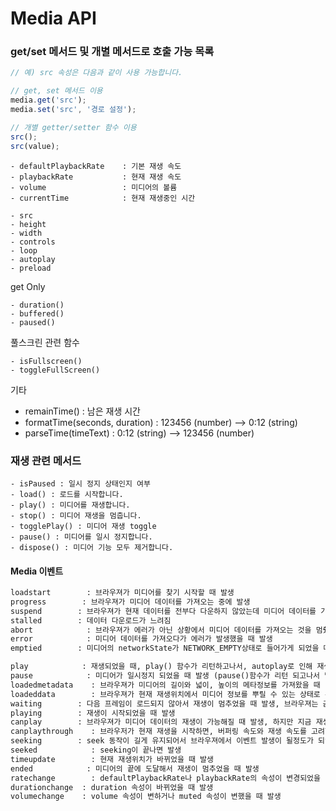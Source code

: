# Media API

### get/set 메서드 및 개별 메서드로 호출 가능 목록

```javascript
// 예) src 속성은 다음과 같이 사용 가능합니다.

// get, set 메서드 이용
media.get('src');
media.set('src', '경로 설정');

// 개별 getter/setter 함수 이용
src();
src(value);
```

    - defaultPlaybackRate    : 기본 재생 속도
    - playbackRate           : 현재 재생 속도
    - volume                 : 미디어의 볼륨
    - currentTime            : 현재 재생중인 시간

    - src
    - height
    - width
    - controls
    - loop
    - autoplay
    - preload

get Only

    - duration()
    - buffered()
    - paused()

풀스크린 관련 함수

    - isFullscreen()
    - toggleFullScreen()

기타

- remainTime() : 남은 재생 시간
- formatTime(seconds, duration) : 123456 (number) --> 0:12 (string)
- parseTime(timeText) :  0:12 (string) --> 123456 (number)

### 재생 관련 메서드

    - isPaused : 일시 정지 상태인지 여부
    - load() : 로드를 시작합니다.
    - play() : 미디어를 재생합니다.
    - stop() : 미디어 재생을 멈춥니다.
    - togglePlay() : 미디어 재생 toggle
    - pause() : 미디어를 일시 정지합니다.
    - dispose() : 미디어 기능 모두 제거합니다.


#### Media 이벤트

```html
loadstart        : 브라우져가 미디어를 찾기 시작할 때 발생
progress        : 브라우져가 미디어 데이터를 가져오는 중에 발생
suspend        : 브라우져가 현재 데이터를 전부다 다운하지 않았는데 미디어 데이터를 가져오는 것이 멈췄을 때 발생, 데이터 다운로드가 중지됨(에러 아님)
stalled        : 데이터 다운로드가 느려짐
abort            : 브라우져가 에러가 아닌 상황에서 미디어 데이터를 가져오는 것을 멈췄을 때 발생, 데이터 다운로드가 중지됨(에러 발생)
error            : 미디어 데이터를 가져오다가 에러가 발생했을 때 발생
emptied        : 미디어의 networkState가 NETWORK_EMPTY상태로 들어가게 되었을 때 발생 (치명적인 오류로 멈추거나, 이미 리소스 선택 알고리즘이 실행중이었는데 load() 함수가 호출되었을 때), 이전의 데이터 비움

play            : 재생되었을 때, play() 함수가 리턴하고나서, autoplay로 인해 재생이 시작되었을 때 호출
pause            : 미디어가 일시정지 되었을 때 발생 (pause()함수가 리턴 되고나서 발생)
loadedmetadata    : 브라우져가 미디어의 길이와 넓이, 높이의 메타정보를 가져왔을 때 발생
loadeddata        : 브라우져가 현재 재생위치에서 미디어 정보를 뿌릴 수 있는 상태로 준비되면 발생
waiting        : 다음 프레임이 로드되지 않아서 재생이 멈추었을 때 발생, 브라우져는 곧 프레임이 가능해질 것이라고 예상하고 있음
playing        : 재생이 시작되었을 때 발생
canplay        : 브라우져가 미디어 데이터의 재생이 가능해질 때 발생, 하지만 지금 재생을 시작하면 이후 버퍼링 속도가 느려서 다시 멈추지 않고 재생이 불가할것이라고 측정 함
canplaythrough    : 브라우저가 현재 재생을 시작하면, 버퍼링 속도와 재생 속도를 고려했을 때 끝까지 멈추지 않고 재생 가능할 것이라고 측정 함
seeking        : seek 동작이 길게 유지되어서 브라우져에서 이벤트 발생이 될정도가 되었을 때 발생
seeked            : seeking이 끝나면 발생
timeupdate        : 현재 재생위치가 바뀌었을 때 발생
ended            : 미디어의 끝에 도달해서 재생이 멈추었을 때 발생
ratechange        : defaultPlaybackRate나 playbackRate의 속성이 변경되었을 때 발생
durationchange  : duration 속성이 바뀌었을 때 발생
volumechange    : volume 속성이 변하거나 muted 속성이 변했을 때 발생
```
